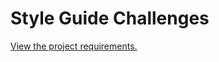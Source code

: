 # Style Guide Challenges

[View the project requirements.](http://frontend.turing.io/projects/style-guide-challenges.html)
